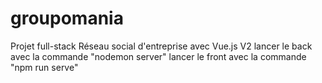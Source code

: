 # groupomania
Projet full-stack
Réseau social d'entreprise avec Vue.js V2
lancer le back avec la commande "nodemon server"
lancer le front avec la commande "npm run serve"
